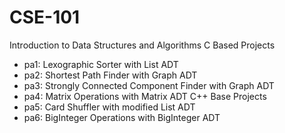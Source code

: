 # CSE-101
Introduction to Data Structures and Algorithms
C Based Projects
* pa1: Lexographic Sorter with List ADT
* pa2: Shortest Path Finder with Graph ADT
* pa3: Strongly Connected Component Finder with Graph ADT
* pa4: Matrix Operations with Matrix ADT
C++ Base Projects
* pa5: Card Shuffler with modified List ADT
* pa6: BigInteger Operations with BigInteger ADT
